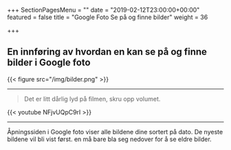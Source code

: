 +++
SectionPagesMenu = ""
date = "2019-02-12T23:00:00+00:00"
featured = false
title = "Google Foto Se på og finne bilder"
weight = 36

+++
## En innføring av hvordan en kan se på og finne bilder i Google foto

{{< figure src="/img/bilder.png"  >}}

***

> Det er litt dårlig lyd på filmen, skru opp volumet.

{{< youtube NFjvUQpC9rI >}}

***
Åpningssiden i Google foto viser alle bildene dine sortert på dato. De nyeste bildene vil bli vist først. en må bare bla seg nedover for å se eldre bilder.